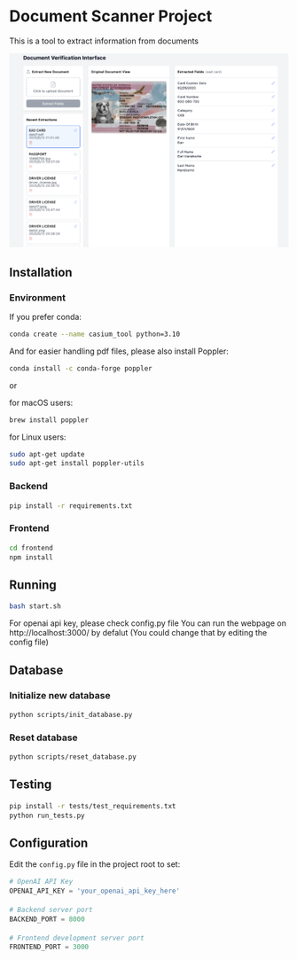 # Document Scanner Project

This is a tool to extract information from documents

![webpage](uploads/main.png)



## Installation

### Environment

If you prefer conda:

```bash
conda create --name casium_tool python=3.10
```

And for easier handling pdf files, please also install Poppler:

```bash
conda install -c conda-forge poppler
```

or

for macOS users:

```bash
brew install poppler
```

for Linux users:

```bash
sudo apt-get update
sudo apt-get install poppler-utils
```


### Backend

```bash
pip install -r requirements.txt
```

### Frontend

```bash
cd frontend
npm install
```

## Running

```bash
bash start.sh
```

For openai api key, please check config.py file 
You can run the webpage on http://localhost:3000/  by defalut (You could change that by editing the config file)


## Database

### Initialize new database

```bash
python scripts/init_database.py
```

### Reset database

```bash
python scripts/reset_database.py
```

## Testing

```bash
pip install -r tests/test_requirements.txt
python run_tests.py
```

## Configuration

Edit the `config.py` file in the project root to set:

```python
# OpenAI API Key
OPENAI_API_KEY = 'your_openai_api_key_here'

# Backend server port
BACKEND_PORT = 8000

# Frontend development server port
FRONTEND_PORT = 3000
```

